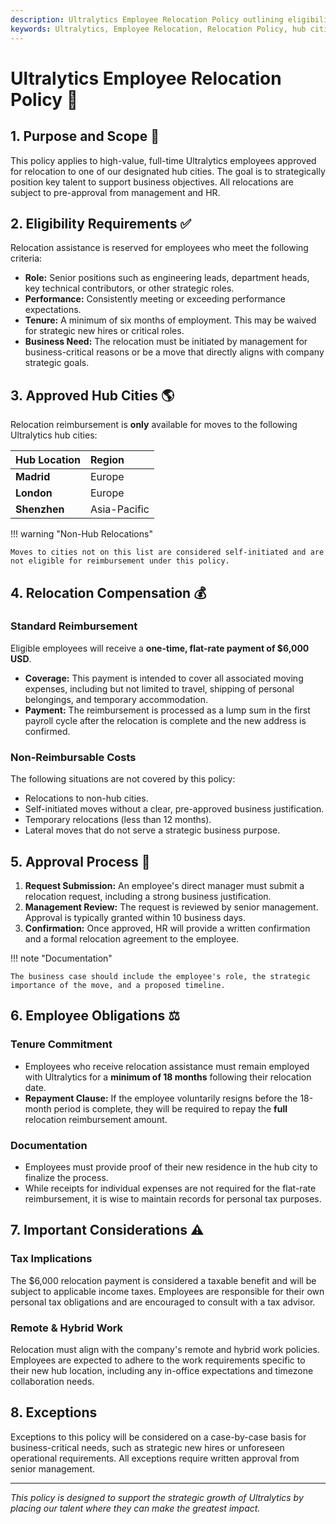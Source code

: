 ```yaml
---
description: Ultralytics Employee Relocation Policy outlining eligibility, compensation, approved hub locations, and the approval process for strategic employee moves.
keywords: Ultralytics, Employee Relocation, Relocation Policy, hub cities, relocation compensation, employee reimbursement, strategic relocation
---
```


# Ultralytics Employee Relocation Policy 📍

## 1. Purpose and Scope 📌

This policy applies to high-value, full-time Ultralytics employees approved for relocation to one of our designated hub cities. The goal is to strategically position key talent to support business objectives. All relocations are subject to pre-approval from management and HR.

## 2. Eligibility Requirements ✅

Relocation assistance is reserved for employees who meet the following criteria:

-   **Role:** Senior positions such as engineering leads, department heads, key technical contributors, or other strategic roles.
-   **Performance:** Consistently meeting or exceeding performance expectations.
-   **Tenure:** A minimum of six months of employment. This may be waived for strategic new hires or critical roles.
-   **Business Need:** The relocation must be initiated by management for business-critical reasons or be a move that directly aligns with company strategic goals.

## 3. Approved Hub Cities 🌎

Relocation reimbursement is **only** available for moves to the following Ultralytics hub cities:

| Hub Location | Region       |
| :----------- | :----------- |
| **Madrid**   | Europe       |
| **London**   | Europe       |
| **Shenzhen** | Asia-Pacific |

!!! warning "Non-Hub Relocations"

    Moves to cities not on this list are considered self-initiated and are not eligible for reimbursement under this policy.

## 4. Relocation Compensation 💰

### Standard Reimbursement

Eligible employees will receive a **one-time, flat-rate payment of $6,000 USD**.

-   **Coverage:** This payment is intended to cover all associated moving expenses, including but not limited to travel, shipping of personal belongings, and temporary accommodation.
-   **Payment:** The reimbursement is processed as a lump sum in the first payroll cycle after the relocation is complete and the new address is confirmed.

### Non-Reimbursable Costs

The following situations are not covered by this policy:

-   Relocations to non-hub cities.
-   Self-initiated moves without a clear, pre-approved business justification.
-   Temporary relocations (less than 12 months).
-   Lateral moves that do not serve a strategic business purpose.

## 5. Approval Process 🔄

1.  **Request Submission:** An employee's direct manager must submit a relocation request, including a strong business justification.
2.  **Management Review:** The request is reviewed by senior management. Approval is typically granted within 10 business days.
3.  **Confirmation:** Once approved, HR will provide a written confirmation and a formal relocation agreement to the employee.

!!! note "Documentation"

    The business case should include the employee's role, the strategic importance of the move, and a proposed timeline.

## 6. Employee Obligations ⚖️

### Tenure Commitment

-   Employees who receive relocation assistance must remain employed with Ultralytics for a **minimum of 18 months** following their relocation date.
-   **Repayment Clause:** If the employee voluntarily resigns before the 18-month period is complete, they will be required to repay the **full** relocation reimbursement amount.

### Documentation

-   Employees must provide proof of their new residence in the hub city to finalize the process.
-   While receipts for individual expenses are not required for the flat-rate reimbursement, it is wise to maintain records for personal tax purposes.

## 7. Important Considerations ⚠️

### Tax Implications

The $6,000 relocation payment is considered a taxable benefit and will be subject to applicable income taxes. Employees are responsible for their own personal tax obligations and are encouraged to consult with a tax advisor.

### Remote & Hybrid Work

Relocation must align with the company's remote and hybrid work policies. Employees are expected to adhere to the work requirements specific to their new hub location, including any in-office expectations and timezone collaboration needs.

## 8. Exceptions

Exceptions to this policy will be considered on a case-by-case basis for business-critical needs, such as strategic new hires or unforeseen operational requirements. All exceptions require written approval from senior management.

---

*This policy is designed to support the strategic growth of Ultralytics by placing our talent where they can make the greatest impact.*
